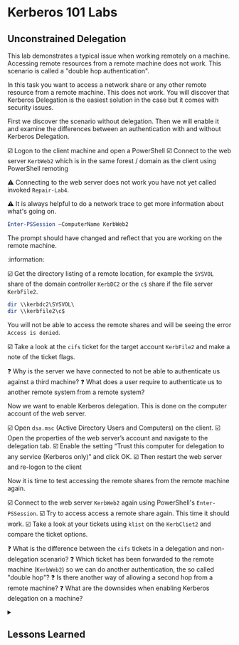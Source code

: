 # Kerberos 101 Labs

## Unconstrained Delegation

This lab demonstrates a typical issue when working remotely on a machine. Accessing remote resources from a remote machine does not work. This scenario is called a "double hop authentication".

In this task you want to access a network share or any other remote resource from a remote machine. This does not work. You will discover that Kerberos Delegation is the easiest solution in the case but it comes with security issues.

First we discover the scenario without delegation. Then we will enable it and examine the differences between an authentication with and without Kerberos Delegation.

:ballot_box_with_check: Logon to the client machine and open a PowerShell
:ballot_box_with_check: Connect to the web server `KerbWeb2` which is in the same forest / domain as the client using PowerShell remoting

:warning: Connecting to the web server does not work you have not yet called invoked `Repair-Lab4`.

:warning: It is always helpful to do a network trace to get more information about what's going on.

```powershell
Enter-PSSession –ComputerName KerbWeb2
```

The prompt should have changed and reflect that you are working on the remote machine.

:information:

:ballot_box_with_check: Get the directory listing of a remote location, for example the `SYSVOL` share of the domain controller `KerbDC2` or the `c$` share if the file server `KerbFile2`.

```powershell
dir \\kerbdc2\SYSVOL\
dir \\kerbfile2\c$
```

You will not be able to access the remote shares and will be seeing the error `Access is denied`.

:ballot_box_with_check: Take a look at the `cifs` ticket for the target account `KerbFile2` and make a note of the ticket flags.

:question: Why is the server we have connected to not be able to authenticate us against a third machine?
:question: What does a user require to authenticate us to another remote system from a remote system?

Now we want to enable Kerberos delegation. This is done on the computer account of the web server.

:ballot_box_with_check: Open `dsa.msc` (Active Directory Users and Computers) on the client.
:ballot_box_with_check: Open the properties of the web server’s account and navigate to the delegation tab.
:ballot_box_with_check: Enable the setting “Trust this computer for delegation to any service (Kerberos only)” and click OK.
:ballot_box_with_check: Then restart the web server and re-logon to the client

Now it is time to test accessing the remote shares from the remote machine again.

:ballot_box_with_check: Connect to the web server `KerbWeb2` again using PowerShell's `Enter-PSSession`.
:ballot_box_with_check: Try to access access a remote share again. This time it should work.
:ballot_box_with_check: Take a look at your tickets using `klist` on the `KerbCliet2` and compare the ticket options.

:question: What is the difference between the `cifs` tickets in a delegation and non-delegation scenario?
:question: Which ticket has been forwarded to the remote machine (`KerbWeb2`) so we can do another authentication, the so called "double hop"?
:question: Is there another way of allowing a second hop from a remote machine?
:question: What are the downsides when enabling Kerberos delegation on a machine?

<details><summary><h2>Lessons Learned</h2></summary>

:bulb: In a non-delegation scenario the ticket options of a service ticket are: `forwardable renewable pre_authent name_canonicalize`. If the target is trusted for delegation, the service ticket gets the option `ok_as_delegate` additionally.

:bulb: When receiving a service ticket from the KDC with the option `ok_as_delegate`, the Kerberos clients requests a second TGT with the option `forwarded`. This second TGT is forwarded to the target machine and the target machine can act on the behalf of the sender.

</details>
